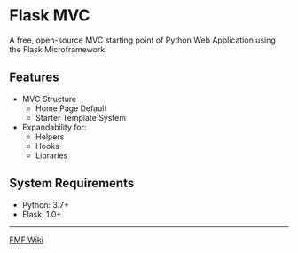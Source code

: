 # Flask MVC

A free, open-source MVC starting point of Python Web Application using the Flask Microframework.

## Features

* MVC Structure
  * Home Page Default
  * Starter Template System
* Expandability for:
  * Helpers
  * Hooks
  * Libraries

## System Requirements

* Python: 3.7+
* Flask: 1.0+

***

[FMF Wiki](https://github.com/tgeene/flask-mvc-framework/wiki)
